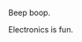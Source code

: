 Beep boop.

Electronics is fun.

<!---
SalvatoryMalamar/SalvatoryMalamar is a ✨ special ✨ repository because its `README.md` (this file) appears on your GitHub profile.
You can click the Preview link to take a look at your changes.
--->
